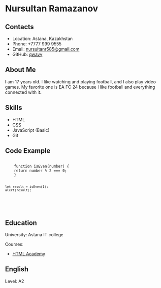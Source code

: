 <h1>Nursultan Ramazanov</h1>

<section>
    <h2>Contacts</h2>
    <ul>
        <li>Location: Astana, Kazakhstan</li>
        <li>Phone: +7777 999 9555</li>
        <li>Email: <a href="mailto:nursultanr585@gmail.com">nursultanr585@gmail.com</a></li>
        <li>GitHub: <a href="https://github.com/qwavy">qwavy</a></li>
    </ul>
</section>

<section>
    <h2>About Me</h2>
    <p>I am 17 years old. I like watching and playing football, and I also play video games. My favorite one is EA FC 24 because I like football and everything connected with it.</p>
</section>

<section>
    <h2>Skills</h2>
    <ul>
        <li>HTML</li>
        <li>CSS</li>
        <li>JavaScript (Basic)</li>
        <li>Git</li>
    </ul>
</section>

<section>
    <h2>Code Example</h2>
    <pre>
<code>
    function isEven(number) {
    return number % 2 === 0;
    }

    let result = isEven(1);
    alert(result);
</code>
    </pre>
</section>

<section>
    <h2>Education</h2>
    <p>University: Astana IT college</p>
    <p>Courses:</p>
    <ul>
        <li><a href="https://www.htmlacademy.ru">HTML Academy</a></li>
    </ul>
</section>

<section>
    <h2>English</h2>
    <p>Level: A2</p>
</section>
